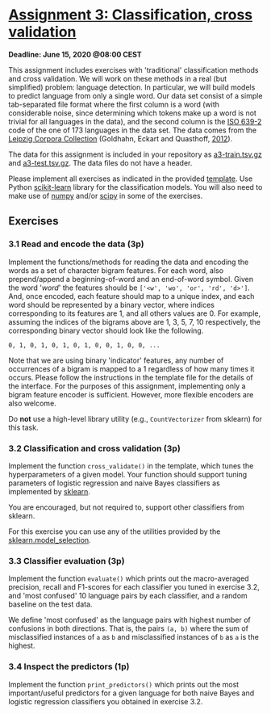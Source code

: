 # [Assignment 3: Classification, cross validation](https://snlp2020.github.io/a3/)

**Deadline: June 15, 2020 @08:00 CEST**

This assignment includes exercises with 'traditional' classification
methods and cross validation.
We will work on these methods in a real (but simplified) problem:
language detection.
In particular,
we will build models to predict language from only a single word.
Our data set consist of a simple tab-separated file format
where the first column is a word
(with considerable noise,
since determining which tokens make up a word is not trivial for all
languages in the data),
and the second column is the 
[ISO 639-2](https://en.wikipedia.org/wiki/List_of_ISO_639-2_codes)
code of the one of 173 languages in the data set.
The data comes from the
[Leipzig Corpora Collection](https://corpora.uni-leipzig.de/)
(Goldhahn, Eckart and Quasthoff, [2012](http://www.lrec-conf.org/proceedings/lrec2012/pdf/327_Paper.pdf)).

The data for this assignment is included in your repository as
[a3-train.tsv.gz](a3-train.tsv.gz) and
[a3-test.tsv.gz](a3-test.tsv.gz).
The data files do not have a header.

Please implement all exercises as indicated in the provided [template](./a3.py).
Use Python [scikit-learn](https://scikit-learn.org/) library
for the classification models.
You will also need to make use of [numpy](https://numpy.org/)
and/or [scipy](https://www.scipy.org/)
in some of the exercises.

## Exercises

### 3.1 Read and encode the data (3p)

Implement the functions/methods for reading the data
and encoding the words as a set of character bigram features.
For each word, also prepend/append a beginning-of-word
and an end-of-word symbol.
Given the word '_word_' the features should be
`['<w', 'wo', 'or', 'rd', 'd>']`.
And, once encoded, each feature should map to a unique index,
and each word should be represented by a binary vector,
where indices corresponding to its features are 1,
and all others values are 0.
For example, assuming the indices of the bigrams above are
1, 3, 5, 7, 10 respectively, the corresponding binary vector should
look like the following.

```
0, 1, 0, 1, 0, 1, 0, 1, 0, 0, 1, 0, 0, ...
```

Note that we are using binary 'indicator' features,
any number of occurrences of a bigram is mapped to a 1
regardless of how many times it occurs.
Please follow the instructions in the template file for
the details of the interface.
For the purposes of this assignment,
implementing only a bigram feature encoder is sufficient.
However, more flexible encoders are also welcome.

Do **not** use a high-level library utility (e.g.,
`CountVectorizer` from sklearn) for this task.

### 3.2 Classification and cross validation (3p)

Implement the function `cross_validate()` in the template,
which tunes the hyperparameters of a given model.
Your function should support tuning parameters of
logistic regression and naive Bayes classifiers as
implemented by [sklearn](https://scikit-learn.org/).

You are encouraged, but not required to, support other classifiers
from sklearn. 

For this exercise you can use any of the utilities provided by the
[sklearn.model_selection]( https://scikit-learn.org/stable/model_selection.html).

### 3.3 Classifier evaluation (3p)

Implement the function `evaluate()` which prints out
the macro-averaged precision, recall and F1-scores
for each classifier you tuned in exercise 3.2,
and 'most confused' 10 language pairs by each classifier,
and a random baseline on the test data.

We define 'most confused' as the language pairs with highest
number of confusions in both directions.
That is, the pairs `(a, b)`
where the sum of misclassified instances of `a` as `b`
and misclassified instances of `b` as `a` is the highest.

### 3.4 Inspect the predictors (1p)

Implement the function `print_predictors()` which prints out
the most important/useful predictors for a given language
for both naive Bayes and logistic regression classifiers
you obtained in exercise 3.2.
